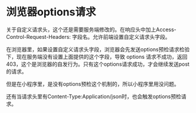 # 浏览器options请求


关于自定义请求头，这个还是需要服务端修改的。在响应头中加上Access-Control-Request-Headers: 字段名。允许前端设置自定义请求头字段。

在浏览器里，如果设置自定义请求头字段，浏览器会先发送options预检请求检验下，现在服务端没有设置上面提供的这个字段，导致 options 请求不成功，返回403，这个是浏览器的自发行为。只有这个options请求成功，才会继续发送post的请求。

但是在小程序里，是没有options预检这个机制的，所以小程序里用没问题。

还有当请求头里有Content-Type:Application/json时，也会触发options预检请求。